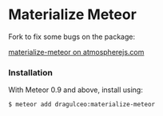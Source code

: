 Materialize Meteor
=============

Fork to fix some bugs on the package:

[materialize-meteor on atmospherejs.com](https://atmospherejs.com/d0minikk/materialize-meteor)

### Installation

With Meteor 0.9 and above, install using:

```sh
$ meteor add dragulceo:materialize-meteor
```


